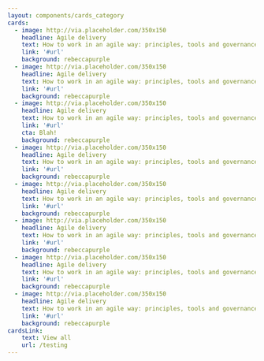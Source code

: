 ```yaml
---
layout: components/cards_category
cards:
  - image: http://via.placeholder.com/350x150
    headline: Agile delivery
    text: How to work in an agile way: principles, tools and governance.
    link: '#url'
    background: rebeccapurple
  - image: http://via.placeholder.com/350x150
    headline: Agile delivery
    text: How to work in an agile way: principles, tools and governance.
    link: '#url'
    background: rebeccapurple
  - image: http://via.placeholder.com/350x150
    headline: Agile delivery
    text: How to work in an agile way: principles, tools and governance.
    link: '#url'
    cta: Blah!
    background: rebeccapurple
  - image: http://via.placeholder.com/350x150
    headline: Agile delivery
    text: How to work in an agile way: principles, tools and governance.
    link: '#url'
    background: rebeccapurple
  - image: http://via.placeholder.com/350x150
    headline: Agile delivery
    text: How to work in an agile way: principles, tools and governance.
    link: '#url'
    background: rebeccapurple
  - image: http://via.placeholder.com/350x150
    headline: Agile delivery
    text: How to work in an agile way: principles, tools and governance.
    link: '#url'
    background: rebeccapurple
  - image: http://via.placeholder.com/350x150
    headline: Agile delivery
    text: How to work in an agile way: principles, tools and governance.
    link: '#url'
    background: rebeccapurple
  - image: http://via.placeholder.com/350x150
    headline: Agile delivery
    text: How to work in an agile way: principles, tools and governance.
    link: '#url'
    background: rebeccapurple
cardsLink:
    text: View all
    url: /testing
---
```

